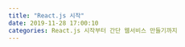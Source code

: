 ```yaml
---
title: "React.js 시작"
date: 2019-11-28 17:00:10
categories: React.js 시작부터 간단 웹서비스 만들기까지
---
```

<br>
